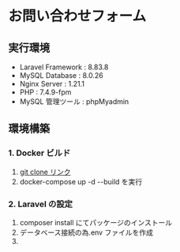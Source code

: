 # お問い合わせフォーム

## 実行環境

- Laravel Framework : 8.83.8
- MySQL Database : 8.0.26
- Nginx Server : 1.21.1
- PHP : 7.4.9-fpm
- MySQL 管理ツール : phpMyadmin

## 環境構築

### 1. Docker ビルド

1. [git clone リンク](https://github.com/coachtech-material/laravel-docker-template)
1. docker-compose up -d --build を実行

### 2. Laravel の設定

1. composer install にてパッケージのインストール
1. データベース接続の為.env ファイルを作成
1.
